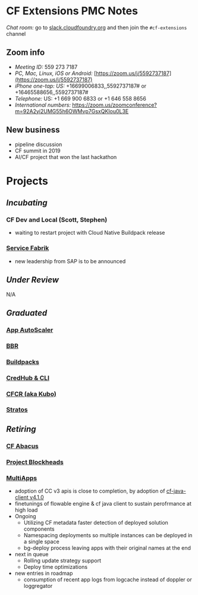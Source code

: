 # CF Extensions PMC Notes

*Chat room:* go to [slack.cloudfoundry.org](https://slack.cloudfoundry.org) and then join the `#cf-extensions` channel

## Zoom info

- *Meeting ID:* 559 273 7187
- *PC, Mac, Linux, iOS or Android:* [https://zoom.us/j/5592737187](https://zoom.us/j/5592737187)
- *iPhone one-tap: US:* +16699006833,,5592737187#  or +16465588656,,5592737187# 
- *Telephone:* US: +1 669 900 6833  or +1 646 558 8656 
- *International numbers:* https://zoom.us/zoomconference?m=92A2yi2UMG55h6OWMvp7GsxQKIou0L3E

## New business

- pipeline discussion
- CF summit in 2019
- AI/CF project that won the last hackathon

# Projects

## _Incubating_

### CF Dev and Local (Scott, Stephen)

- waiting to restart project with Cloud Native Buildpack release

### [Service Fabrik](https://github.com/cloudfoundry-incubator/service-fabrik-broker)

- new leadership from SAP is to be announced

## _Under Review_

N/A

## _Graduated_

### [App AutoScaler](https://github.com/cloudfoundry/app-autoscaler)
### [BBR](https://github.com/cloudfoundry-incubator/bosh-backup-and-restore)
### [Buildpacks](https://buildpacks.io/)
### [CredHub & CLI](https://github.com/cloudfoundry-incubator/credhub)
### [CFCR (aka Kubo)](https://github.com/cloudfoundry-incubator/cfcr-home)
### [Stratos](https://github.com/cloudfoundry/stratos)

## _Retiring_

### [CF Abacus](https://github.com/cloudfoundry-incubator/cf-abacus)
### [Project Blockheads](https://github.com/cloudfoundry-incubator/blockhead)

### [MultiApps](https://github.com/cloudfoundry-incubator/multiapps-cli-plugin)
- adoption of CC v3 apis is close to completion, by adoption of [cf-java-client v4.1.0](https://github.com/cloudfoundry/cf-java-client/releases/tag/v4.1.0.RELEASE) 
- finetunings of flowable engine & cf java client to sustain perofrmance at high load
- Ongoing
  * Utilizing CF metadata faster detection of deployed solution components
  * Namespacing deployments so multiple instances can be deployed in a single space
  * bg-deploy process leaving apps with their original names at the end
- next in queue
  * Rolling update strategy support
  * Deploy time optimizations 
- new entries in roadmap
  * consumption of recent app logs from logcache instead of doppler or loggregator